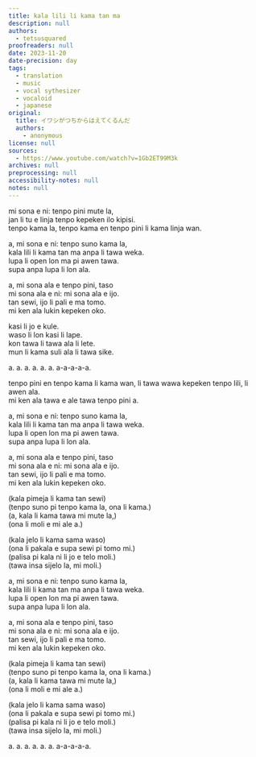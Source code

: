 ```yaml
---
title: kala lili li kama tan ma
description: null
authors:
  - tetsusquared
proofreaders: null
date: 2023-11-20
date-precision: day
tags:
  - translation
  - music
  - vocal sythesizer
  - vocaloid
  - japanese
original:
  title: イワシがつちからはえてくるんだ
  authors:
    - anonymous
license: null
sources:
  - https://www.youtube.com/watch?v=1Gb2ET99M3k
archives: null
preprocessing: null
accessibility-notes: null
notes: null
---
```


mi sona e ni: tenpo pini mute la,  \
jan li tu e linja tenpo kepeken ilo kipisi.  \
tenpo kama la, tenpo kama en tenpo pini li kama linja wan.

a, mi sona e ni: tenpo suno kama la,  \
kala lili li kama tan ma anpa li tawa weka.  \
lupa li open lon ma pi awen tawa.  \
supa anpa lupa li lon ala.

a, mi sona ala e tenpo pini, taso  \
mi sona ala e ni: mi sona ala e ijo.  \
tan sewi, ijo li pali e ma tomo.  \
mi ken ala lukin kepeken oko.

kasi li jo e kule.  \
waso li lon kasi li lape.  \
kon tawa li tawa ala li lete.  \
mun li kama suli ala li tawa sike.

a. a. a. a. a. a. a-a-a-a-a.

tenpo pini en tenpo kama li kama wan, li tawa wawa kepeken tenpo lili, li awen ala.  \
mi ken ala tawa e ale tawa tenpo pini a.

a, mi sona e ni: tenpo suno kama la,  \
kala lili li kama tan ma anpa li tawa weka.  \
lupa li open lon ma pi awen tawa.  \
supa anpa lupa li lon ala.

a, mi sona ala e tenpo pini, taso  \
mi sona ala e ni: mi sona ala e ijo.  \
tan sewi, ijo li pali e ma tomo.  \
mi ken ala lukin kepeken oko.

(kala pimeja li kama tan sewi)  \
(tenpo suno pi tenpo kama la, ona li kama.)  \
(a, kala li kama tawa mi mute la,)  \
(ona li moli e mi ale a.)

(kala jelo li kama sama waso)  \
(ona li pakala e supa sewi pi tomo mi.)  \
(palisa pi kala ni li jo e telo moli.)  \
(tawa insa sijelo la, mi moli.)

a, mi sona e ni: tenpo suno kama la,  \
kala lili li kama tan ma anpa li tawa weka.  \
lupa li open lon ma pi awen tawa.  \
supa anpa lupa li lon ala.

a, mi sona ala e tenpo pini, taso  \
mi sona ala e ni: mi sona ala e ijo.  \
tan sewi, ijo li pali e ma tomo.  \
mi ken ala lukin kepeken oko.

(kala pimeja li kama tan sewi)  \
(tenpo suno pi tenpo kama la, ona li kama.)  \
(a, kala li kama tawa mi mute la,)  \
(ona li moli e mi ale a.)

(kala jelo li kama sama waso)  \
(ona li pakala e supa sewi pi tomo mi.)  \
(palisa pi kala ni li jo e telo moli.)  \
(tawa insa sijelo la, mi moli.)

a. a. a. a. a. a. a-a-a-a-a.
